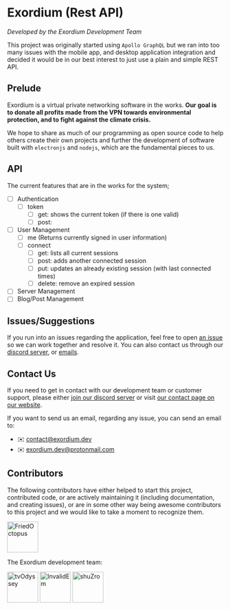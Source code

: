 # Exordium (Rest API)

*Developed by the Exordium Development Team*

This project was originally started using `Apollo GraphQL` but we ran into too many issues with the mobile app, and desktop application integration and decided it would be in our best interest to just use a plain and simple REST API.

## Prelude

Exordium is a virtual private networking software in the works. **Our goal is to donate all profits made from the VPN towards environmental protection, and to fight against the climate crisis.**

We hope to share as much of our programming as open source code to help others create their own projects and further the development of software built with `electronjs` and `nodejs`, which are the fundamental pieces to us.

## API

The current features that are in the works for the system;
- [ ] Authentication
  - [ ] token
    - [ ] get: shows the current token (if there is one valid)
    - [ ] post:
- [ ] User Management
  - [ ] me (Returns currently signed in user information)
  - [ ] connect
    - [ ] get: lists all current sessions
    - [ ] post: adds another connected session
    - [ ] put: updates an already existing session (with last connected times)
    - [ ] delete: remove an expired session
- [ ] Server Management
- [ ] Blog/Post Management

## Issues/Suggestions

If you run into an issues regarding the application, feel free to open [an issue](https://github.com/exordium-dev/exordium-api/issues) so we can work together and resolve it. You can also contact us through our [discord server](https://discord.exordium.dev/), or [emails](mailto:contact@exordium.dev).

## Contact Us

If you need to get in contact with our development team or customer support, please either [join our discord server](https://discord.exordium.dev) or visit [our contact page on our website](https://exordium.dev/contact).

If you want to send us an email, regarding any issue, you can send an email to:
- :envelope: [contact@exordium.dev](mailto:contact@exordium.dev)
- :envelope: [exordium.dev@protonmail.com](mailto:exordium.dev@protonmail.com)

## Contributors

The following contributors have either helped to start this project, contributed code, or are actively maintaining it (including documentation, and creating issues), or are in some other way being awesome contributors to this project and we would like to take a moment to recognize them.

[<img src="https://github.com/FriedOctopus.png?size=72" alt="FriedOctopus" width="72">](https://github.com/FriedOctopus)

The Exordium development team:

[<img src="https://github.com/tvOdyssey.png?size=72" alt="tvOdyssey" width="72">](https://github.com/tvOdyssey)
[<img src="https://github.com/InvalidEm.png?size=72" alt="InvalidEm" width="72">](https://github.com/InvalidEm)
[<img src="https://github.com/shuZro.png?size=72" alt="shuZro" width="72">](https://github.com/shuZro)
